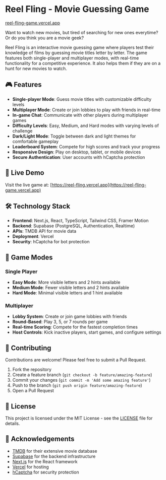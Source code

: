 # Reel Fling - Movie Guessing Game

[reel-fling-game.vercel.app](https://reel-fling-game.vercel.app)

Want to watch new movies, but tired of searching for new ones everytime? Or do you think you are a movie geek?

Reel Fling is an interactive movie guessing game where players test their knowledge of films by guessing movie titles letter by letter. The game features both single-player and multiplayer modes, with real-time functionality for a competitive experience. It also helps them if they are on a hunt for new movies to watch.

## 🎮 Features

- **Single-player Mode**: Guess movie titles with customizable difficulty levels
- **Multiplayer Mode**: Create or join lobbies to play with friends in real-time
- **In-game Chat**: Communicate with other players during multiplayer games
- **Difficulty Levels**: Easy, Medium, and Hard modes with varying levels of challenge
- **Dark/Light Mode**: Toggle between dark and light themes for comfortable gameplay
- **Leaderboard System**: Compete for high scores and track your progress
- **Responsive Design**: Play on desktop, tablet, or mobile devices
- **Secure Authentication**: User accounts with hCaptcha protection

## 🚀 Live Demo

Visit the live game at: [https://reel-fling.vercel.app](https://reel-fling-game.vercel.app)

## 🛠️ Technology Stack

- **Frontend**: Next.js, React, TypeScript, Tailwind CSS, Framer Motion
- **Backend**: Supabase (PostgreSQL, Authentication, Realtime)
- **APIs**: TMDB API for movie data
- **Deployment**: Vercel
- **Security**: hCaptcha for bot protection

## 🎲 Game Modes

### Single Player

- **Easy Mode**: More visible letters and 2 hints available
- **Medium Mode**: Fewer visible letters and 2 hints available
- **Hard Mode**: Minimal visible letters and 1 hint available

### Multiplayer

- **Lobby System**: Create or join game lobbies with friends
- **Round-Based**: Play 3, 5, or 7 rounds per game
- **Real-time Scoring**: Compete for the fastest completion times
- **Host Controls**: Kick inactive players, start games, and configure settings

## 🤝 Contributing

Contributions are welcome! Please feel free to submit a Pull Request.

1. Fork the repository
2. Create a feature branch (`git checkout -b feature/amazing-feature`)
3. Commit your changes (`git commit -m 'Add some amazing feature'`)
4. Push to the branch (`git push origin feature/amazing-feature`)
5. Open a Pull Request

## 📝 License

This project is licensed under the MIT License - see the [LICENSE](LICENSE) file for details.

## 👏 Acknowledgements

- [TMDB](https://www.themoviedb.org/) for their extensive movie database
- [Supabase](https://supabase.com/) for the backend infrastructure
- [Next.js](https://nextjs.org/) for the React framework
- [Vercel](https://vercel.com/) for hosting
- [hCaptcha](https://www.hcaptcha.com/) for security protection
